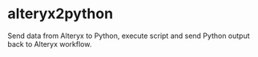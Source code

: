 # alteryx2python
Send data from Alteryx to Python, execute script and send Python output back to Alteryx workflow.
